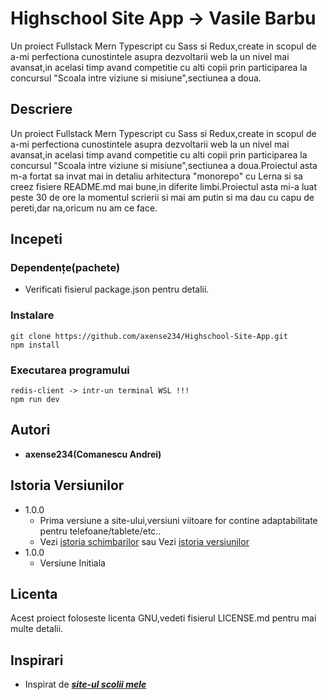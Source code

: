 # Highschool Site App -> Vasile Barbu

Un proiect Fullstack Mern Typescript cu Sass si Redux,create in scopul de a-mi perfectiona cunostintele asupra dezvoltarii web la un nivel mai avansat,in acelasi timp avand competitie cu alti copii prin participarea la concursul "Scoala intre viziune si misiune",sectiunea a doua.

## **Descriere**

Un proiect Fullstack Mern Typescript cu Sass si Redux,create in scopul de a-mi perfectiona cunostintele asupra dezvoltarii web la un nivel mai avansat,in acelasi timp avand competitie cu alti copii prin participarea la concursul "Scoala intre viziune si misiune",sectiunea a doua.Proiectul asta m-a fortat sa invat mai in detaliu arhitectura "monorepo" cu Lerna si sa creez fisiere README.md mai bune,in diferite limbi.Proiectul asta mi-a luat peste 30 de ore la momentul scrierii si mai am putin si ma dau cu capu de pereti,dar na,oricum nu am ce face.

## **Incepeti**

### **Dependențe(pachete)**

- Verificati fisierul package.json pentru detalii.

### Instalare

```
git clone https://github.com/axense234/Highschool-Site-App.git
npm install
```

### Executarea programului

```
redis-client -> intr-un terminal WSL !!!
npm run dev
```

## **Autori**

- **axense234(Comanescu Andrei)**

## **Istoria Versiunilor**

- 1.0.0
  - Prima versiune a site-ului,versiuni viitoare for contine adaptabilitate pentru telefoane/tablete/etc..
  - Vezi [istoria schimbarilor](https://github.com/axense234/Highschool-Site-App/commits/master) sau Vezi [istoria versiunilor](https://github.com/axense234/Highschool-Site-App/releases)
- 1.0.0
  - Versiune Initiala

## **Licenta**

Acest proiect foloseste licenta GNU,vedeti fisierul LICENSE.md pentru mai multe detalii.

## **Inspirari**

- Inspirat de [**_site-ul scolii mele_**](https://sites.google.com/ltibp.ro/licionbarbu/acasa?authuser=0)
